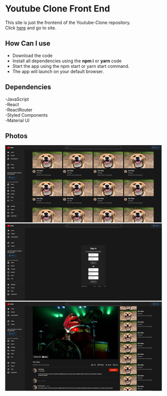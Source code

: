 # Youtube Clone Front End
 This site is just the frontend of the Youtube-Clone repository.<br/>
 Click [here](https://youtube-clone-front-end.vercel.app/) and go to site.

 ## How Can I use
- Download the code
- Install all dependencies using the **npm i** or **yarn** code
- Start the app using the npm start or yarn start command.
- The app will launch on your default browser.

## Dependencies
-JavaScript<br/>
-React<br/>
-ReactRouter<br/>
-Styled Components<br/>
-Material UI

## Photos

![ScreenShot](./screen-shot-1.png)
![ScreenShot](./screen-shot-2.png)
![ScreenShot](./screen-shot-3.png)
